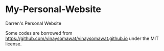 # My-Personal-Website
Darren's Personal Website

Some codes are borrowed from https://github.com/vinaysomawat/vinaysomawat.github.io under the MIT license.
